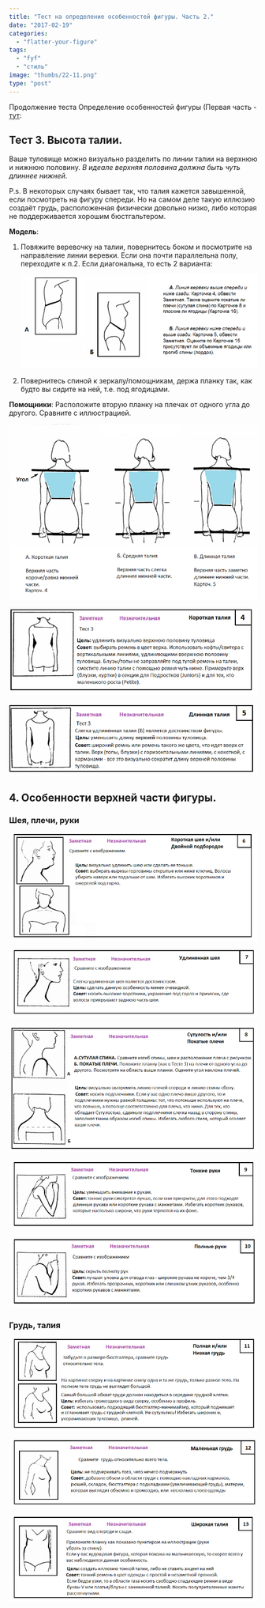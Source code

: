 ```yaml
---
title: "Тест на определение особенностей фигуры. Часть 2."
date: "2017-02-19"
categories:
  - "flatter-your-figure"
tags:
  - "fyf"
  - "стиль"
image: "thumbs/22-11.png"
type: "post"
---
```


Продолжение теста Определение особенностей фигуры (Первая часть -
[тут](../2017-02-15-определение-особенностей-фигуры-ч-1):

## Тест 3. Высота талии.

Ваше туловище можно визуально разделить по линии талии на верхнюю и нижнюю
половину. _В идеале верхняя половина должна быть чуть длиннее нижней_.

P.s. В некоторых случаях бывает так, что талия кажется завышенной, если
посмотреть на фигуру спереди. Но на самом деле такую иллюзию создаёт грудь,
расположенная физически довольно низко, либо которая не поддерживается хорошим
бюстгальтером.

**Модель**:

1. Повяжите веревочку на талии, повернитесь боком и посмотрите на направление
   линии веревки. Если она почти параллельна полу, переходите к п.2. Если
   диагональна, то есть 2 варианта:

   ![](./images/21-2.png)

3. Повернитесь спиной к зеркалу/помощникам, держа планку так, как будто вы
   сидите на ней, т.е. под ягодицами.

**Помощники**: Расположите вторую планку на плечах от одного угла до другого.
Сравните с иллюстрацией.

![](./images/22-11.png)

![](./images/3.png)

![](./images/4-1.png)

## 4. Особенности верхней части фигуры.

### Шея, плечи, руки

![](./images/23-1.png)

![](./images/Длинная-шея.png)

![](./images/23-3.png)

![](./images/24-1.png)

![](./images/24-2.png)

### Грудь, талия

![](./images/9.png)

![](./images/25-1.png)

![](./images/11.png)
